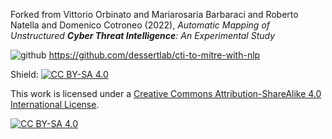 Forked from Vittorio Orbinato and Mariarosaria Barbaraci and Roberto Natella and Domenico Cotroneo (2022), _Automatic Mapping of Unstructured **Cyber Threat Intelligence**: An Experimental Study_

![github] https://github.com/dessertlab/cti-to-mitre-with-nlp

Shield: [![CC BY-SA 4.0][cc-by-sa-shield]][cc-by-sa]

This work is licensed under a
[Creative Commons Attribution-ShareAlike 4.0 International License][cc-by-sa].

[![CC BY-SA 4.0][cc-by-sa-image]][cc-by-sa]

[cc-by-sa]: http://creativecommons.org/licenses/by-sa/4.0/
[cc-by-sa-image]: https://licensebuttons.net/l/by-sa/4.0/88x31.png
[cc-by-sa-shield]: https://img.shields.io/badge/License-CC%20BY--SA%204.0-lightgrey.svg
[github]: https://github.githubassets.com/favicons/favicon-dark.svg
